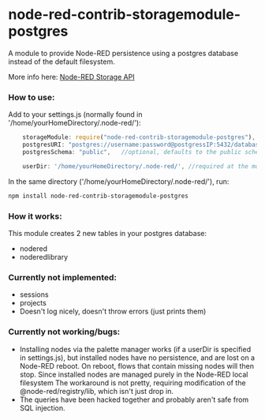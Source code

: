 # node-red-contrib-storagemodule-postgres
A module to provide Node-RED persistence using a postgres database instead of the default filesystem.

More info here: [Node-RED Storage API](https://nodered.org/docs/api/storage/)

### How to use:
Add to your settings.js (normally found in '/home/yourHomeDirectory/.node-red/'):
``` js
    storageModule: require("node-red-contrib-storagemodule-postgres"),
    postgresURI: "postgres://username:password@postgressIP:5432/database",
    postgresSchema: "public",   //optional, defaults to the public schema

    userDir: '/home/yourHomeDirectory/.node-red/', //required at the moment to install nodes via the palette manager
```
In the same directory ('/home/yourHomeDirectory/.node-red/'), run:
```sh
npm install node-red-contrib-storagemodule-postgres
```

### How it works:
This module creates 2 new tables in your postgres database:
- nodered
- noderedlibrary

### Currently not implemented:
- sessions
- projects
- Doesn't log nicely, doesn't throw errors (just prints them)

### Currently not working/bugs:
- Installing nodes via the palette manager works (if a userDir is specified in settings.js), but installed nodes have no persistence, and are lost on a Node-RED reboot. On reboot, flows that contain missing nodes will then stop. Since installed nodes are managed purely in the Node-RED local filesystem The workaround is not pretty, requiring modification of the @node-red/registry/lib, which isn't just drop in.
- The queries have been hacked together and probably aren't safe from SQL injection.